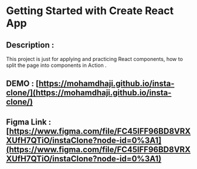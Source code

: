 # Getting Started with Create React App

## Description : 
This project is just for applying and practicing React components, how to split the page into components in Action .

## DEMO : [https://mohamdhaji.github.io/insta-clone/](https://mohamdhaji.github.io/insta-clone/)

## Figma Link : [https://www.figma.com/file/FC45lFF96BD8VRXXUfH7QTiO/instaClone?node-id=0%3A1](https://www.figma.com/file/FC45lFF96BD8VRXXUfH7QTiO/instaClone?node-id=0%3A1)

